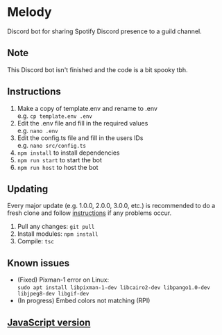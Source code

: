 # Melody
 Discord bot for sharing Spotify Discord presence to a guild channel.

## Note
 This Discord bot isn't finished and the code is a bit spooky tbh.

## Instructions
1. Make a copy of template.env and rename to .env<br>
e.g. `cp template.env .env`
2. Edit the .env file and fill in the required values<br>
e.g. `nano .env`
3. Edit the config.ts file and fill in the users IDs<br>
e.g. `nano src/config.ts`
4. `npm install` to install dependencies
5. `npm run start` to start the bot
6. `npm run host` to host the bot

## Updating
Every major update (e.g. 1.0.0, 2.0.0, 3.0.0, etc.) is recommended to do a fresh clone and follow [instructions](#instructions) if any problems occur.
1. Pull any changes: `git pull`
2. Install modules: `npm install`
3. Compile: `tsc`

## Known issues
* (Fixed) Pixman-1 error on Linux:<br>
`sudo apt install libpixman-1-dev libcairo2-dev libpango1.0-dev libjpeg8-dev libgif-dev`
* (In progress) Embed colors not matching (RPI)

## [JavaScript version](https://github.com/Zemyoro/Melody)
